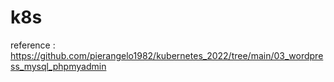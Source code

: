 # k8s

reference :
https://github.com/pierangelo1982/kubernetes_2022/tree/main/03_wordpress_mysql_phpmyadmin
